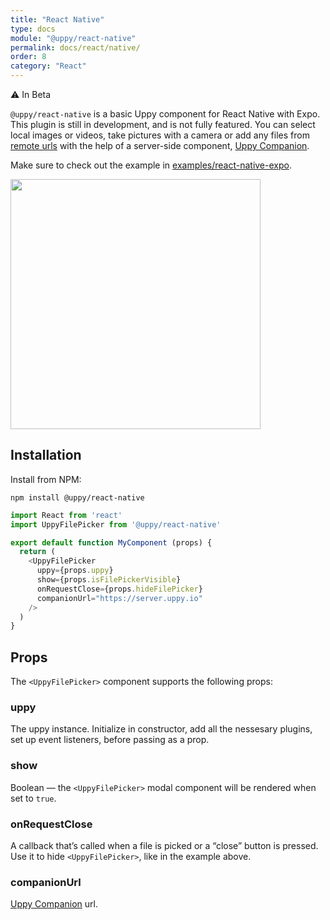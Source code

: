 ```yaml
---
title: "React Native"
type: docs
module: "@uppy/react-native"
permalink: docs/react/native/
order: 8
category: "React"
---
```


⚠️ In Beta

`@uppy/react-native` is a basic Uppy component for React Native with Expo. This plugin is still in development, and is not fully featured. You can select local images or videos, take pictures with a camera or add any files from [remote urls](/docs/url) with the help of a server-side component, [Uppy Companion](/docs/companion).

Make sure to check out the example in [examples/react-native-expo](https://github.com/transloadit/uppy/tree/main/examples/react-native-expo).

<img width="400" src="/images/2019-04-11-react-native-ui-1.png">

## Installation

Install from NPM:

```shell
npm install @uppy/react-native
```

```js
import React from 'react'
import UppyFilePicker from '@uppy/react-native'

export default function MyComponent (props) {
  return (
    <UppyFilePicker
      uppy={props.uppy}
      show={props.isFilePickerVisible}
      onRequestClose={props.hideFilePicker}
      companionUrl="https://server.uppy.io"
    />
  )
}
```

## Props

The `<UppyFilePicker>` component supports the following props:

### uppy

The uppy instance. Initialize in constructor, add all the nessesary plugins, set up event listeners, before passing as a prop.

### show

Boolean — the `<UppyFilePicker>` modal component will be rendered when set to `true`.

### onRequestClose

A callback that’s called when a file is picked or a “close” button is pressed. Use it to hide `<UppyFilePicker>`, like in the example above.

### companionUrl

[Uppy Companion](/docs/companion/) url.

